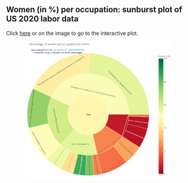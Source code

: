 ## Women (in %) per occupation: sunburst plot of US 2020 labor data
Click [here](us-labor/labor-women.html) or on the image to go to the interactive plot.

<p align="center">
  <a ref="us-labor/labor-women.html">
    <img src="us-labor/labor-women.png" alt="How many women work in which job sector?" width="400"/>
  </a>
</p>
